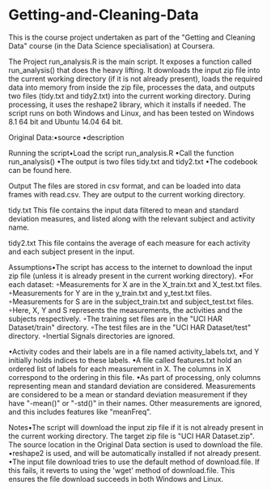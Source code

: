# Getting-and-Cleaning-Data
This is the course project undertaken as part of the "Getting and Cleaning Data" course (in the Data Science specialisation) at Coursera. 



The Project
run_analysis.R is the main script. It exposes a function called run_analysis() that does the heavy lifting. It downloads the input zip file into the current working directory (if it is not already present), loads the required data into memory from inside the zip file, processes the data, and outputs two files (tidy.txt and tidy2.txt) into the current working directory. During processing, it uses the reshape2 library, which it installs if needed. The script runs on both Windows and Linux, and has been tested on Windows 8.1 64 bit and Ubuntu 14.04 64 bit.



Original Data:•source 
•description



Running the script•Load the script run_analysis.R
•Call the function run_analysis()
•The output is two files tidy.txt and tidy2.txt
•The codebook can be found here.



Output
The files are stored in csv format, and can be loaded into data frames with read.csv. They are output to the current working directory.



tidy.txt
This file contains the input data filtered to mean and standard deviation measures, and listed along with the relevant subject and activity name. 



tidy2.txt
This file contains the average of each measure for each activity and each subject present in the input.



Assumptions•The script has access to the internet to download the input zip file (unless it is already present in the current working directory).
•For each dataset: ◦Measurements for X are in the X_train.txt and X_test.txt files.
◦Measurements for Y are in the y_train.txt and y_test.txt files.
◦Measurements for S are in the subject_train.txt and subject_test.txt files.
◦Here, X, Y and S represents the measurements, the activities and the subjects respectively.
◦The training set files are in the "UCI HAR Dataset/train" directory.
◦The test files are in the "UCI HAR Dataset/test" directory.
◦Inertial Signals directories are ignored.

•Activity codes and their labels are in a file named activity_labels.txt, and Y initially holds indices to these labels.
•A file called features.txt hold an ordered list of labels for each measurement in X. The columns in X correspond to the ordering in this file.
•As part of processing, only columns representing mean and standard deviation are considered. Measurements are considered to be a mean or standard deviation measurement if they have "-mean()" or "-std()" in their names. Other measurements are ignored, and this includes features like "meanFreq".



Notes•The script will download the input zip file if it is not already present in the current working directory. The target zip file is "UCI HAR Dataset.zip". The source location in the Original Data section is used to download the file.
•reshape2 is used, and will be automatically installed if not already present.
•The input file download tries to use the default method of download.file. If this fails, it reverts to using the 'wget' method of download.file. This ensures the file download succeeds in both Windows and Linux.
